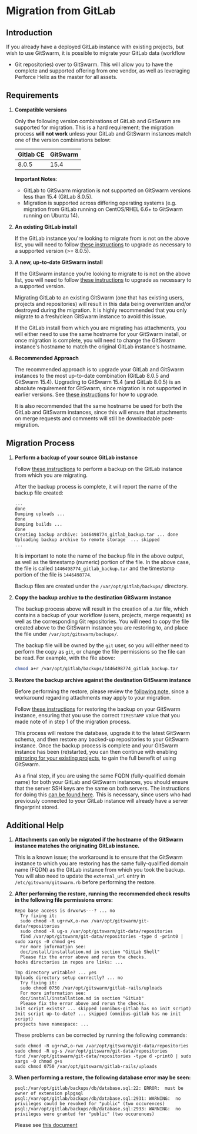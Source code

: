 # Migration from GitLab

## Introduction

If you already have a deployed GitLab instance with existing projects, but
wish to use GitSwarm, it is possible to migrate your GitLab data (workflow
+ Git repositories) over to GitSwarm. This will allow you to have the
complete and supported offering from one vendor, as well as leveraging
Perforce Helix as the master for all assets.

## Requirements

1.  **Compatible versions**

    Only the following version combinations of GitLab and GitSwarm are
    supported for migration. This is a hard requirement; the migration
    process **will not work** unless your GitLab and GitSwarm instances
    match one of the version combinations below:

    |Gitlab CE|GitSwarm|
    |---|---|
    |8.0.5|15.4|

    **Important Notes**:
    * GitLab to GitSwarm migration is not supported on GitSwarm versions
      less than 15.4 (GitLab 8.0.5).
    * Migration is supported across differing operating systems (e.g.
      migration from GitLab running on CentOS/RHEL 6.6+ to GitSwarm running
      on Ubuntu 14).

1.  **An existing GitLab install**

    If the GitLab instance you're looking to migrate from is not on the
    above list, you will need to follow [these
    instructions](https://about.gitlab.com/update/) to upgrade as necessary
    to a supported version (>= 8.0.5).

1.  **A new, up-to-date GitSwarm install**

    If the GitSwarm instance you're looking to migrate to is not on the
    above list, you will need to follow [these
    instructions](../update/README.md) to upgrade as necessary to a
    supported version.

    Migrating GitLab to an existing GitSwarm (one that has existing users,
    projects and repositories) will result in this data being overwritten
    and/or destroyed during the migration. It is highly recommended that
    you only migrate to a fresh/clean GitSwarm instance to avoid this
    issue.

    If the GitLab install from which you are migrating has attachments, you
    will either need to use the same hostname for your GitSwarm install, or
    once migration is complete, you will need to change the GitSwarm
    instance's hostname to match the original GitLab instance's hostname.

1.  **Recommended Approach**

    The recommended approach is to upgrade your GitLab and GitSwarm
    instances to the most up-to-date combination (GitLab 8.0.5 and GitSwarm
    15.4). Upgrading to GitSwarm 15.4 (and GitLab 8.0.5) is an absolute
    requirement for GitSwarm, since migration is not supported in earlier
    versions. See [these instructions](../update/README.md) for how to
    upgrade.

    It is also recommended that the same hostname be used for both the
    GitLab and GitSwarm instances, since this will ensure that attachments
    on merge requests and comments will still be downloadable
    post-migration.

## Migration Process

1.  **Perform a backup of your source GitLab instance**

    Follow [these
    instructions](http://doc.gitlab.com/ce/raketasks/backup_restore.html)
    to perform a backup on the GitLab instance from which you are
    migrating.

    After the backup process is complete, it will report the name of the
    backup file created:

    ```
    ...
    done
    Dumping uploads ...
    done
    Dumping builds ...
    done
    Creating backup archive: 1446498774_gitlab_backup.tar ... done
    Uploading backup archive to remote storage  ... skipped
    ...
    ```

    It is important to note the name of the backup file in the above
    output, as well as the timestamp (numeric) portion of the file. In the
    above case, the file is called `1446498774_gitlab_backup.tar` and the
    timestamp portion of the file is `1446498774`.

    Backup files are created under the `/var/opt/gitlab/backups/`
    directory.

1.  **Copy the backup archive to the destination GitSwarm instance**

    The backup process above will result in the creation of a .tar file,
    which contains a backup of your workflow (users, projects, merge
    requests) as well as the corresponding Git repositories. You will need
    to copy the file created above to the GitSwarm instance you are
    restoring to, and place the file under `/var/opt/gitswarm/backups/`.

    The backup file will be owned by the `git` user, so you will either
    need to perform the copy as `git`, or change the file permissions so
    the file can be read. For example, with the file above:

    ```bash
    chmod a+r /var/opt/gitlab/backups/1446498774_gitlab_backup.tar
    ```

1.  **Restore the backup archive against the destination GitSwarm
    instance**

    Before performing the restore, please review the [following
    note](#additional-help), since a workaround regarding attachments may
    apply to your migration.

    Follow [these
    instructions](../raketasks/backup_restore.md#omnibus-installations) for
    restoring the backup on your GitSwarm instance, ensuring that you use
    the correct `TIMESTAMP` value that you made note of in step 1 of the
    migration process.

    This process will restore the database, upgrade it to the latest
    GitSwarm schema, and then restore any backed-up repositories to your
    GitSwarm instance. Once the backup process is complete and your
    GitSwarm instance has been (re)started, you can then continue with
    enabling [mirroring for your existing
    projects](../workflow/importing/import_from_gitfusion.md), to gain the
    full benefit of using GitSwarm.

    As a final step, if you are using the same FQDN (fully-qualified domain
    name) for both your GitLab and GitSwarm instances, you should ensure
    that the server SSH keys are the same on both servers. The instructions
    for doing this [can be found
    here](https://superuser.com/questions/532040/copy-ssh-keys-from-one-server-to-another-server/532079#532079).
    This is necessary, since users who had previously connected to your
    GitLab instance will already have a server fingerprint stored.

## Additional Help

1.  **Attachments can only be migrated if the hostname of the GitSwarm
    instance matches the originating GitLab instance.**

     This is a known issue; the workaround is to ensure that the GitSwarm
     instance to which you are restoring has the same fully-qualified
     domain name (FQDN) as the GitLab instance from which you took the
     backup. You will also need to update the `external_url` entry in
     `/etc/gitswarm/gitswarm.rb` before performing the restore.

1.  **After performing the restore, running the recommended check results
    in the following file permissions errors:**

    ```
    Repo base access is drwxrws---? ... no
      Try fixing it:
      sudo chmod -R ug+rwX,o-rwx /var/opt/gitswarm/git-data/repositories
      sudo chmod -R ug-s /var/opt/gitswarm/git-data/repositories
      find /var/opt/gitswarm/git-data/repositories -type d -print0 | sudo xargs -0 chmod g+s
      For more information see:
      doc/install/installation.md in section "GitLab Shell"
      Please fix the error above and rerun the checks.
    hooks directories in repos are links: ...
    ```

    ```
    Tmp directory writable? ... yes
    Uploads directory setup correctly? ... no
      Try fixing it:
      sudo chmod 0750 /var/opt/gitswarm/gitlab-rails/uploads
      For more information see:
      doc/install/installation.md in section "GitLab"
      Please fix the error above and rerun the checks.
    Init script exists? ... skipped (omnibus-gitlab has no init script)
    Init script up-to-date? ... skipped (omnibus-gitlab has no init script)
    projects have namespace: ...
    ```

    These problems can be corrected by running the following commands:

    ```
    sudo chmod -R ug+rwX,o-rwx /var/opt/gitswarm/git-data/repositories
    sudo chmod -R ug-s /var/opt/gitswarm/git-data/repositories
    find /var/opt/gitswarm/git-data/repositories -type d -print0 | sudo xargs -0 chmod g+s
    sudo chmod 0750 /var/opt/gitswarm/gitlab-rails/uploads
    ```

1.  **When performing a restore, the following database error may be
    seen:**

    ```
    psql:/var/opt/gitlab/backups/db/database.sql:22: ERROR:  must be owner of extension plpgsql
    psql:/var/opt/gitlab/backups/db/database.sql:2931: WARNING:  no privileges could be revoked for "public" (two occurences)
    psql:/var/opt/gitlab/backups/db/database.sql:2933: WARNING:  no privileges were granted for "public" (two occurences)
    ```

    Please see [this
    document](../raketasks/backup_restore.md#restoring-database-backup-using-omnibus-packages-outputs-warnings)
